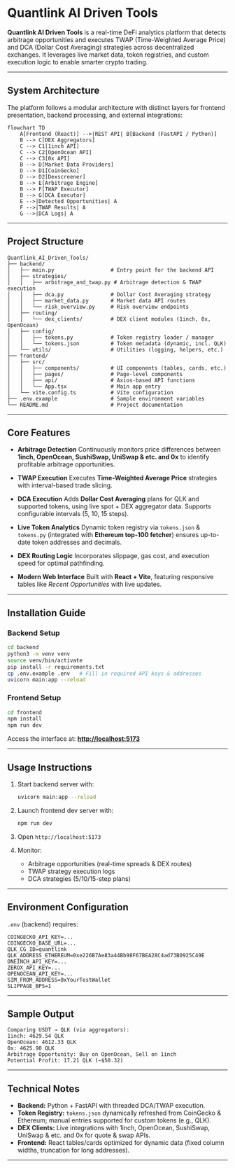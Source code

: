 # Quantlink AI Driven Tools

**Quantlink AI Driven Tools** is a real-time DeFi analytics platform that detects arbitrage opportunities and executes TWAP (Time-Weighted Average Price) and DCA (Dollar Cost Averaging) strategies across decentralized exchanges. It leverages live market data, token registries, and custom execution logic to enable smarter crypto trading.

---

## System Architecture

The platform follows a modular architecture with distinct layers for frontend presentation, backend processing, and external integrations:

```
flowchart TD
    A[Frontend (React)] -->|REST API| B[Backend (FastAPI / Python)]
    B --> C[DEX Aggregators]
    C --> C1[1inch API]
    C --> C2[OpenOcean API]
    C --> C3[0x API]
    B --> D[Market Data Providers]
    D --> D1[CoinGecko]
    D --> D2[Dexscreener]
    B --> E[Arbitrage Engine]
    B --> F[TWAP Executor]
    B --> G[DCA Executor]
    E -->|Detected Opportunities| A
    F -->|TWAP Results| A
    G -->|DCA Logs| A
```

---

## Project Structure

```
Quantlink_AI_Driven_Tools/
├── backend/
│   ├── main.py                  # Entry point for the backend API
│   ├── strategies/
│   │   ├── arbitrage_and_twap.py # Arbitrage detection & TWAP execution
│   │   ├── dca.py               # Dollar Cost Averaging strategy
│   │   ├── market_data.py       # Market data API routes
│   │   └── risk_overview.py     # Risk overview endpoints
│   ├── routing/
│   │   └── dex_clients/         # DEX client modules (1inch, 0x, OpenOcean)
│   ├── config/
│   │   ├── tokens.py            # Token registry loader / manager
│   │   └── tokens.json          # Token metadata (dynamic, incl. QLK)
│   └── utils/                   # Utilities (logging, helpers, etc.)
├── frontend/
│   ├── src/
│   │   ├── components/          # UI components (tables, cards, etc.)
│   │   ├── pages/               # Page-level components
│   │   ├── api/                 # Axios-based API functions
│   │   └── App.tsx              # Main app entry
│   └── vite.config.ts           # Vite configuration
├── .env.example                 # Sample environment variables
└── README.md                    # Project documentation
```

---

## Core Features

* **Arbitrage Detection**
  Continuously monitors price differences between **1inch, OpenOcean, SushiSwap, UniSwap & etc. and 0x** to identify profitable arbitrage opportunities.

* **TWAP Execution**
  Executes **Time-Weighted Average Price** strategies with interval-based trade slicing.

* **DCA Execution**
  Adds **Dollar Cost Averaging** plans for QLK and supported tokens, using live spot + DEX aggregator data. Supports configurable intervals (5, 10, 15 steps).

* **Live Token Analytics**
  Dynamic token registry via `tokens.json` & `tokens.py` (integrated with **Ethereum top-100 fetcher**) ensures up-to-date token addresses and decimals.

* **DEX Routing Logic**
  Incorporates slippage, gas cost, and execution speed for optimal pathfinding.

* **Modern Web Interface**
  Built with **React + Vite**, featuring responsive tables like *Recent Opportunities* with live updates.
  
---

## Installation Guide

### Backend Setup

```bash
cd backend
python3 -m venv venv
source venv/bin/activate
pip install -r requirements.txt
cp .env.example .env   # Fill in required API keys & addresses
uvicorn main:app --reload
```

### Frontend Setup

```bash
cd frontend
npm install
npm run dev
```

Access the interface at: **[http://localhost:5173](http://localhost:5173)**

---

## Usage Instructions

1. Start backend server with:

   ```bash
   uvicorn main:app --reload
   ```
2. Launch frontend dev server with:

   ```bash
   npm run dev
   ```
3. Open `http://localhost:5173`
4. Monitor:

   * Arbitrage opportunities (real-time spreads & DEX routes)
   * TWAP strategy execution logs
   * DCA strategies (5/10/15-step plans)

---

## Environment Configuration

`.env` (backend) requires:

```env
COINGECKO_API_KEY=...
COINGECKO_BASE_URL=...
QLK_CG_ID=quantlink
QLK_ADDRESS_ETHEREUM=0xe226B7Ae83a44Bb98F67BEA28C4ad73B0925C49E
ONEINCH_API_KEY=...
ZEROX_API_KEY=...
OPENOCEAN_API_KEY=...
SIM_FROM_ADDRESS=0xYourTestWallet
SLIPPAGE_BPS=1
```

---

## Sample Output

```
Comparing USDT → QLK (via aggregators):
1inch: 4629.54 QLK
OpenOcean: 4612.33 QLK
0x: 4625.90 QLK
Arbitrage Opportunity: Buy on OpenOcean, Sell on 1inch
Potential Profit: 17.21 QLK (~$50.32)
```

---

## Technical Notes

* **Backend:** Python + FastAPI with threaded DCA/TWAP execution.
* **Token Registry:** `tokens.json` dynamically refreshed from CoinGecko & Ethereum; manual entries supported for custom tokens (e.g., QLK).
* **DEX Clients:** Live integrations with 1inch, OpenOcean, SushiSwap, UniSwap & etc. and 0x for quote & swap APIs.
* **Frontend:** React tables/cards optimized for dynamic data (fixed column widths, truncation for long addresses).

---
